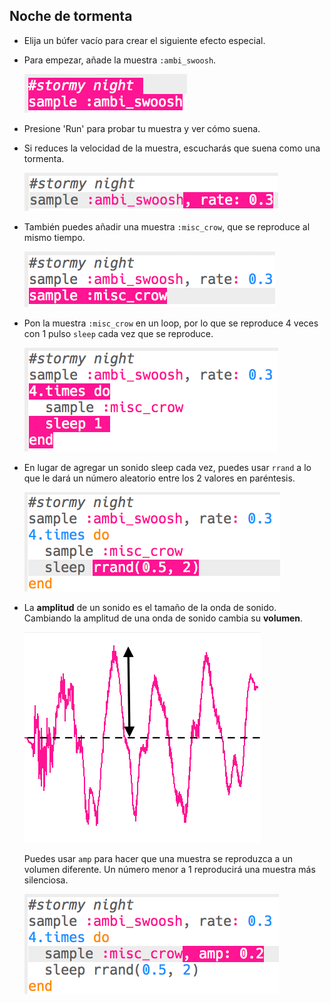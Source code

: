 ## Noche de tormenta



+ Elija un búfer vacío para crear el siguiente efecto especial.

+ Para empezar, añade la muestra `:ambi_swoosh`.

    ![captura de pantalla](images/effects-storm-sample.png)

+ Presione 'Run' para probar tu muestra y ver cómo suena.

+ Si reduces la velocidad de la muestra, escucharás que suena como una tormenta.

    ![captura de pantalla](images/effects-storm-rate.png)

+ También puedes añadir una muestra `:misc_crow`, que se reproduce al mismo tiempo.

    ![captura de pantalla](images/effects-storm-crow.png)

+ Pon la muestra `:misc_crow` en un loop, por lo que se reproduce 4 veces con 1 pulso `sleep` cada vez que se reproduce.

    ![captura de pantalla](images/effects-storm-crow-repeat.png)

+ En lugar de agregar un sonido sleep cada vez, puedes usar `rrand` a lo que le dará un número aleatorio entre los 2 valores en paréntesis.

    ![captura de pantalla](images/effects-storm-crow-rand.png)

+ La **amplitud** de un sonido es el tamaño de la onda de sonido. Cambiando la amplitud de una onda de sonido cambia su **volumen**.

    ![amplitud](images/effects-amplitude.png)

    Puedes usar `amp` para hacer que una muestra se reproduzca a un volumen diferente. Un número menor a 1 reproducirá una muestra más silenciosa.

    ![captura de pantalla](images/effects-storm-crow-amp.png)



